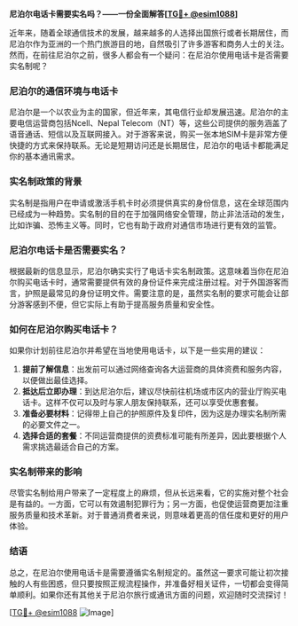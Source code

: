 **尼泊尔电话卡需要实名吗？——一份全面解答[[TG💪+ @esim1088](https://t.me/s/esim1088)]**

近年来，随着全球通信技术的发展，越来越多的人选择出国旅行或者长期居住，而尼泊尔作为亚洲的一个热门旅游目的地，自然吸引了许多游客和商务人士的关注。然而，在前往尼泊尔之前，很多人都会有一个疑问：在尼泊尔使用电话卡是否需要实名制呢？

### 尼泊尔的通信环境与电话卡

尼泊尔是一个以农业为主的国家，但近年来，其电信行业却发展迅速。尼泊尔的主要电信运营商包括Ncell、Nepal Telecom（NT）等，这些公司提供的服务涵盖了语音通话、短信以及互联网接入。对于游客来说，购买一张本地SIM卡是非常方便快捷的方式来保持联系。无论是短期访问还是长期居住，尼泊尔的电话卡都能满足你的基本通讯需求。

### 实名制政策的背景

实名制是指用户在申请或激活手机卡时必须提供真实的身份信息，这在全球范围内已经成为一种趋势。实名制的目的在于加强网络安全管理，防止非法活动的发生，比如诈骗、恐怖主义等。同时，它也有助于政府对通信市场进行更有效的监管。

### 尼泊尔电话卡是否需要实名？

根据最新的信息显示，尼泊尔确实实行了电话卡实名制政策。这意味着当你在尼泊尔购买电话卡时，通常需要提供有效的身份证件来完成注册过程。对于外国游客而言，护照是最常见的身份证明文件。需要注意的是，虽然实名制的要求可能会让部分游客感到不便，但它实际上有助于提高服务质量和安全性。

### 如何在尼泊尔购买电话卡？

如果你计划前往尼泊尔并希望在当地使用电话卡，以下是一些实用的建议：

1. **提前了解信息**：出发前可以通过网络查询各大运营商的具体资费和服务内容，以便做出最佳选择。
2. **抵达后立即办理**：到达尼泊尔后，建议尽快前往机场或市区内的营业厅购买电话卡。这样不仅可以及时与家人朋友保持联系，还可以享受优惠套餐。
3. **准备必要材料**：记得带上自己的护照原件及复印件，因为这是办理实名制所需的必要文件之一。
4. **选择合适的套餐**：不同运营商提供的资费标准可能有所差异，因此要根据个人需求挑选最适合自己的方案。

### 实名制带来的影响

尽管实名制给用户带来了一定程度上的麻烦，但从长远来看，它的实施对整个社会是有益的。一方面，它可以有效遏制犯罪行为；另一方面，也促使运营商更加注重服务质量和技术革新。对于普通消费者来说，则意味着更高的信任度和更好的用户体验。

### 结语

总之，在尼泊尔使用电话卡是需要遵循实名制规定的。虽然这一要求可能让初次接触的人有些困惑，但只要按照正规流程操作，并准备好相关证件，一切都会变得简单顺利。如果你还有其他关于尼泊尔旅行或通讯方面的问题，欢迎随时交流探讨！

[[TG💪+ @esim1088](https://t.me/s/esim1088) ![Image](https://i.postimg.cc/4NQfJmqS/Snipaste-2025-05-13-00-14-12.png)]